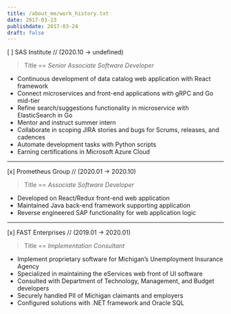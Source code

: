 ```yaml
---
title: /about_me/work_history.txt
date: 2017-03-23
publishdate: 2017-03-24
draft: false
---
```


[ ] SAS Institute // (2020.10 -> undefined)

> Title == *Senior Associate Software Developer*

 * Continuous development of data catalog web application with React framework
 * Connect microservices and front-end applications with gRPC and Go mid-tier
 * Refine search/suggestions functionality in microservice with ElasticSearch in Go
 * Mentor and instruct summer intern
 * Collaborate in scoping JIRA stories and bugs for Scrums, releases, and cadences
 * Automate development tasks with Python scripts
 * Earning certifications in Microsoft Azure Cloud


----------------------------------------------------------------------------------

[x] Prometheus Group // (2020.01 -> 2020.10)

> Title == *Associate Software Developer*

 * Developed on React/Redux front-end web application
 * Maintained Java back-end framework supporting application
 * Reverse engineered SAP functionality for web application logic

----------------------------------------------------------------------------------

[x] FAST Enterprises // (2019.01 -> 2020.01)

> Title == *Implementation Consultant*

 * Implement proprietary software for Michigan’s Unemployment Insurance Agency
 * Specialized in maintaining the eServices web front of UI software
 * Consulted with Department of Technology, Management, and Budget developers
 * Securely handled PII of Michigan claimants and employers
 * Configured solutions with .NET framework and Oracle SQL